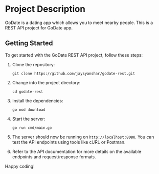 # Project Description
GoDate is a dating app which allows you to meet nearby people. This is a REST API project for GoDate app.

## Getting Started

To get started with the GoDate REST API project, follow these steps:

1. Clone the repository:

    ```shell
    git clone https://github.com/jaysyanshar/godate-rest.git
    ```

2. Change into the project directory:

    ```shell
    cd godate-rest
    ```

3. Install the dependencies:

    ```shell
    go mod download
    ```

4. Start the server:

    ```shell
    go run cmd/main.go
    ```

5. The server should now be running on `http://localhost:8080`. You can test the API endpoints using tools like cURL or Postman.

6. Refer to the API documentation for more details on the available endpoints and request/response formats.

Happy coding!
